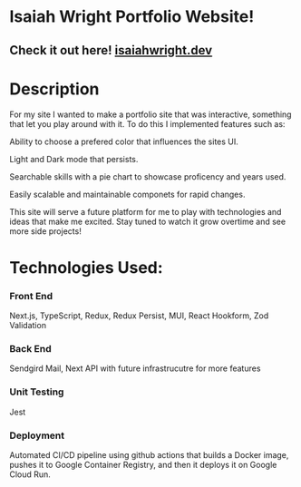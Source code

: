 # Isaiah Wright Portfolio Website!
## Check it out here! [isaiahwright.dev](https://isaiahwright.dev)
# Description
For my site I wanted to make a portfolio site that was interactive, something that let you play around with it. To do this I implemented features such as:

Ability to choose a prefered color that influences the sites UI.

Light and Dark mode that persists.

Searchable skills with a pie chart to showcase proficency and years used.

Easily scalable and maintainable componets for rapid changes.

This site will serve a future platform for me to play with technologies and ideas that make me excited. Stay tuned to watch it grow overtime and see more side projects!

# Technologies Used:
### Front End
Next.js, TypeScript, Redux, Redux Persist, MUI, React Hookform, Zod Validation

### Back End 
Sendgird Mail, Next API with future infrastrucutre for more features

### Unit Testing
Jest

### Deployment
Automated CI/CD pipeline using github actions that builds a Docker image, pushes it to Google Container Registry, and then it deploys it on Google Cloud Run.

